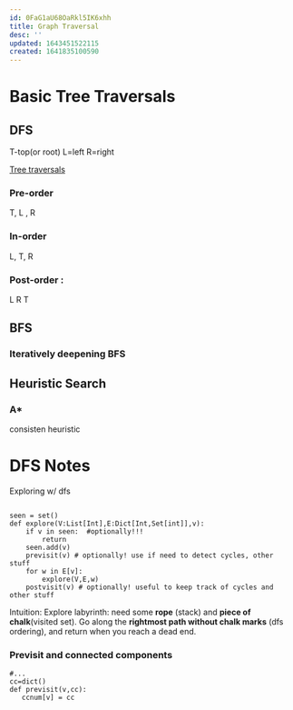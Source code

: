 ```yaml
---
id: 0FaG1aU68OaRkl5IK6xhh
title: Graph Traversal
desc: ''
updated: 1643451522115
created: 1641835100590
---
```



# 


# Basic Tree Traversals
## DFS

T-top(or root)
L=left
R=right


[Tree traversals](https://www.geeksforgeeks.org/tree-traversals-inorder-preorder-and-postorder/)
### Pre-order
T, L , R 
### In-order
L, T, R
### Post-order :
L R T

## BFS 
### Iteratively deepening BFS


## Heuristic Search
### A*
 consisten heuristic


# DFS Notes

Exploring w/ dfs
```{python}

seen = set()
def explore(V:List[Int],E:Dict[Int,Set[int]],v):
    if v in seen:  #optionally!!!
        return
    seen.add(v)
    previsit(v) # optionally! use if need to detect cycles, other stuff 
    for w in E[v]:
        explore(V,E,w)
    postvisit(v) # optionally! useful to keep track of cycles and other stuff

```

Intuition:
 Explore labyrinth: need some __rope__ (stack) and __piece of chalk__(visited set). Go along the __rightmost path without chalk marks__ (dfs ordering), and return when 
 you reach a dead end.

 ### Previsit and connected components

 ```{python}
 #...
 cc=dict()
 def previsit(v,cc):
    ccnum[v] = cc
 ```






  
   

